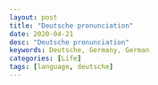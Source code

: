 ```yaml
---
layout: post
title: "Deutsche pronunciation"
date: 2020-04-21
desc: "Deutsche pronunciation"
keywords: Deutsche, Germany, German
categories: [Life]
tags: [language, deutsche]
---
```

